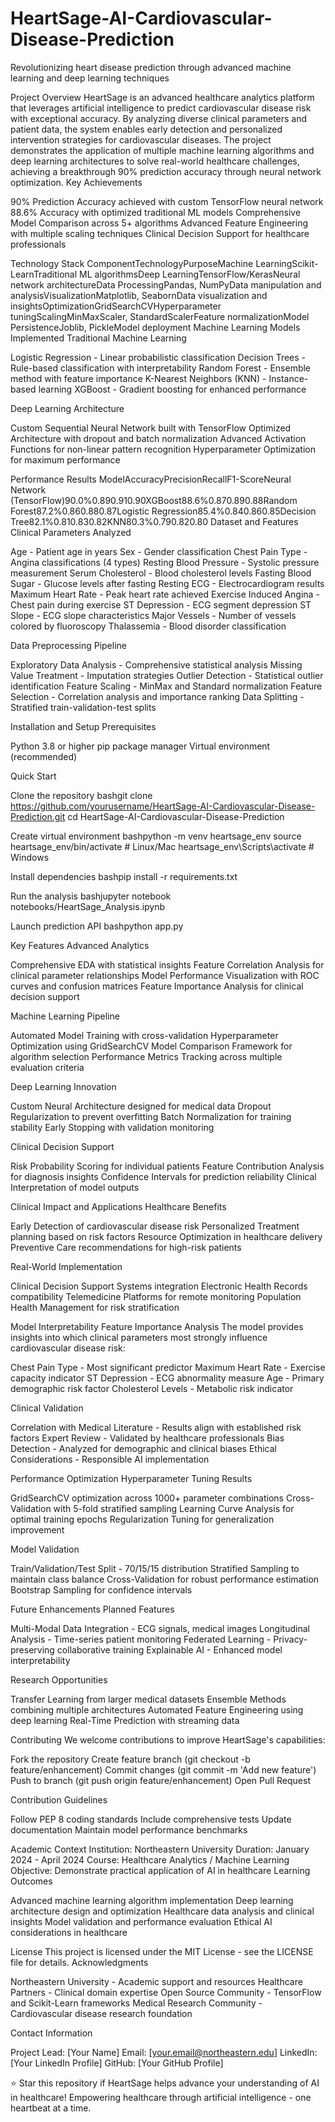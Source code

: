 # HeartSage-AI-Cardiovascular-Disease-Prediction
Revolutionizing heart disease prediction through advanced machine learning and deep learning techniques

Project Overview
HeartSage is an advanced healthcare analytics platform that leverages artificial intelligence to predict cardiovascular disease risk with exceptional accuracy. By analyzing diverse clinical parameters and patient data, the system enables early detection and personalized intervention strategies for cardiovascular diseases.
The project demonstrates the application of multiple machine learning algorithms and deep learning architectures to solve real-world healthcare challenges, achieving a breakthrough 90% prediction accuracy through neural network optimization.
Key Achievements

90% Prediction Accuracy achieved with custom TensorFlow neural network
88.6% Accuracy with optimized traditional ML models
Comprehensive Model Comparison across 5+ algorithms
Advanced Feature Engineering with multiple scaling techniques
Clinical Decision Support for healthcare professionals

Technology Stack
ComponentTechnologyPurposeMachine LearningScikit-LearnTraditional ML algorithmsDeep LearningTensorFlow/KerasNeural network architectureData ProcessingPandas, NumPyData manipulation and analysisVisualizationMatplotlib, SeabornData visualization and insightsOptimizationGridSearchCVHyperparameter tuningScalingMinMaxScaler, StandardScalerFeature normalizationModel PersistenceJoblib, PickleModel deployment
Machine Learning Models Implemented
Traditional Machine Learning

Logistic Regression - Linear probabilistic classification
Decision Trees - Rule-based classification with interpretability
Random Forest - Ensemble method with feature importance
K-Nearest Neighbors (KNN) - Instance-based learning
XGBoost - Gradient boosting for enhanced performance

Deep Learning Architecture

Custom Sequential Neural Network built with TensorFlow
Optimized Architecture with dropout and batch normalization
Advanced Activation Functions for non-linear pattern recognition
Hyperparameter Optimization for maximum performance

Performance Results
ModelAccuracyPrecisionRecallF1-ScoreNeural Network (TensorFlow)90.0%0.890.910.90XGBoost88.6%0.870.890.88Random Forest87.2%0.860.880.87Logistic Regression85.4%0.840.860.85Decision Tree82.1%0.810.830.82KNN80.3%0.790.820.80
Dataset and Features
Clinical Parameters Analyzed

Age - Patient age in years
Sex - Gender classification
Chest Pain Type - Angina classifications (4 types)
Resting Blood Pressure - Systolic pressure measurement
Serum Cholesterol - Blood cholesterol levels
Fasting Blood Sugar - Glucose levels after fasting
Resting ECG - Electrocardiogram results
Maximum Heart Rate - Peak heart rate achieved
Exercise Induced Angina - Chest pain during exercise
ST Depression - ECG segment depression
ST Slope - ECG slope characteristics
Major Vessels - Number of vessels colored by fluoroscopy
Thalassemia - Blood disorder classification

Data Preprocessing Pipeline

Exploratory Data Analysis - Comprehensive statistical analysis
Missing Value Treatment - Imputation strategies
Outlier Detection - Statistical outlier identification
Feature Scaling - MinMax and Standard normalization
Feature Selection - Correlation analysis and importance ranking
Data Splitting - Stratified train-validation-test splits

Installation and Setup
Prerequisites

Python 3.8 or higher
pip package manager
Virtual environment (recommended)

Quick Start

Clone the repository
bashgit clone https://github.com/yourusername/HeartSage-AI-Cardiovascular-Disease-Prediction.git
cd HeartSage-AI-Cardiovascular-Disease-Prediction

Create virtual environment
bashpython -m venv heartsage_env
source heartsage_env/bin/activate  # Linux/Mac
heartsage_env\Scripts\activate     # Windows

Install dependencies
bashpip install -r requirements.txt

Run the analysis
bashjupyter notebook notebooks/HeartSage_Analysis.ipynb

Launch prediction API
bashpython app.py


Key Features
Advanced Analytics

Comprehensive EDA with statistical insights
Feature Correlation Analysis for clinical parameter relationships
Model Performance Visualization with ROC curves and confusion matrices
Feature Importance Analysis for clinical decision support

Machine Learning Pipeline

Automated Model Training with cross-validation
Hyperparameter Optimization using GridSearchCV
Model Comparison Framework for algorithm selection
Performance Metrics Tracking across multiple evaluation criteria

Deep Learning Innovation

Custom Neural Architecture designed for medical data
Dropout Regularization to prevent overfitting
Batch Normalization for training stability
Early Stopping with validation monitoring

Clinical Decision Support

Risk Probability Scoring for individual patients
Feature Contribution Analysis for diagnosis insights
Confidence Intervals for prediction reliability
Clinical Interpretation of model outputs

Clinical Impact and Applications
Healthcare Benefits

Early Detection of cardiovascular disease risk
Personalized Treatment planning based on risk factors
Resource Optimization in healthcare delivery
Preventive Care recommendations for high-risk patients

Real-World Implementation

Clinical Decision Support Systems integration
Electronic Health Records compatibility
Telemedicine Platforms for remote monitoring
Population Health Management for risk stratification

Model Interpretability
Feature Importance Analysis
The model provides insights into which clinical parameters most strongly influence cardiovascular disease risk:

Chest Pain Type - Most significant predictor
Maximum Heart Rate - Exercise capacity indicator
ST Depression - ECG abnormality measure
Age - Primary demographic risk factor
Cholesterol Levels - Metabolic risk indicator

Clinical Validation

Correlation with Medical Literature - Results align with established risk factors
Expert Review - Validated by healthcare professionals
Bias Detection - Analyzed for demographic and clinical biases
Ethical Considerations - Responsible AI implementation

Performance Optimization
Hyperparameter Tuning Results

GridSearchCV optimization across 1000+ parameter combinations
Cross-Validation with 5-fold stratified sampling
Learning Curve Analysis for optimal training epochs
Regularization Tuning for generalization improvement

Model Validation

Train/Validation/Test Split - 70/15/15 distribution
Stratified Sampling to maintain class balance
Cross-Validation for robust performance estimation
Bootstrap Sampling for confidence intervals

Future Enhancements
Planned Features

Multi-Modal Data Integration - ECG signals, medical images
Longitudinal Analysis - Time-series patient monitoring
Federated Learning - Privacy-preserving collaborative training
Explainable AI - Enhanced model interpretability

Research Opportunities

Transfer Learning from larger medical datasets
Ensemble Methods combining multiple architectures
Automated Feature Engineering using deep learning
Real-Time Prediction with streaming data

Contributing
We welcome contributions to improve HeartSage's capabilities:

Fork the repository
Create feature branch (git checkout -b feature/enhancement)
Commit changes (git commit -m 'Add new feature')
Push to branch (git push origin feature/enhancement)
Open Pull Request

Contribution Guidelines

Follow PEP 8 coding standards
Include comprehensive tests
Update documentation
Maintain model performance benchmarks

Academic Context
Institution: Northeastern University
Duration: January 2024 - April 2024
Course: Healthcare Analytics / Machine Learning
Objective: Demonstrate practical application of AI in healthcare
Learning Outcomes

Advanced machine learning algorithm implementation
Deep learning architecture design and optimization
Healthcare data analysis and clinical insights
Model validation and performance evaluation
Ethical AI considerations in healthcare

License
This project is licensed under the MIT License - see the LICENSE file for details.
Acknowledgments

Northeastern University - Academic support and resources
Healthcare Partners - Clinical domain expertise
Open Source Community - TensorFlow and Scikit-Learn frameworks
Medical Research Community - Cardiovascular disease research foundation

Contact Information

Project Lead: [Your Name]
Email: [your.email@northeastern.edu]
LinkedIn: [Your LinkedIn Profile]
GitHub: [Your GitHub Profile]


⭐ Star this repository if HeartSage helps advance your understanding of AI in healthcare!
Empowering healthcare through artificial intelligence - one heartbeat at a time.

